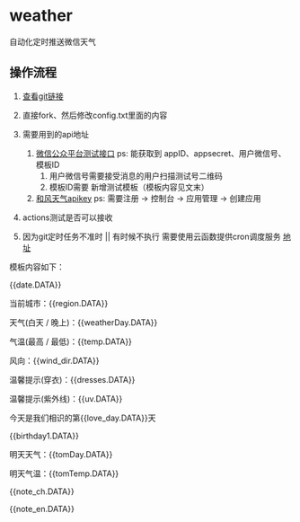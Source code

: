 # weather

自动化定时推送微信天气

## 操作流程

1.  [查看git链接](https://github.com/Mumu991/weather)
2. 直接fork、然后修改config.txt里面的内容
3. 需要用到的api地址
   1. [微信公众平台测试接口](https://mp.weixin.qq.com/debug/cgi-bin/sandbox?t=sandbox/login) ps: 能获取到 appID、appsecret、用户微信号、模板ID
      1. 用户微信号需要接受消息的用户扫描测试号二维码
      2. 模板ID需要 新增测试模板（模板内容见文末）
   2. [和风天气apikey](https://dev.qweather.com/) ps: 需要注册 -> 控制台 -> 应用管理 -> 创建应用

4. actions测试是否可以接收
5. 因为git定时任务不准时 || 有时候不执行 需要使用云函数提供cron调度服务 [地址](https://blog.csdn.net/l1937gzjlzy/article/details/117753465)

模板内容如下：

{{date.DATA}} 

当前城市：{{region.DATA}} 

天气(白天 / 晚上)：{{weatherDay.DATA}} 

气温(最高 / 最低)：{{temp.DATA}} 

风向：{{wind_dir.DATA}} 

温馨提示(穿衣)：{{dresses.DATA}} 

温馨提示(紫外线)：{{uv.DATA}} 

今天是我们相识的第{{love_day.DATA}}天 

{{birthday1.DATA}} 

明天天气：{{tomDay.DATA}} 

明天气温：{{tomTemp.DATA}} 

{{note_ch.DATA}} 

{{note_en.DATA}}
